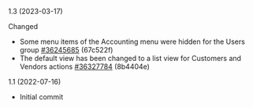 1.3 (2023-03-17)

Changed
- Some menu items of the Accounting menu were hidden for the Users group [#36245685](https://netping.teamwork.com/#/tasks/36245685) (67c522f)
- The default view has been changed to a list view for Customers and Vendors actions [#36327784](https://netping.teamwork.com/app/tasks/36327784) (8b4404e)

1.1 (2022-07-16)

- Initial commit
